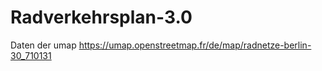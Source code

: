# Radverkehrsplan-3.0

Daten der umap https://umap.openstreetmap.fr/de/map/radnetze-berlin-30_710131
